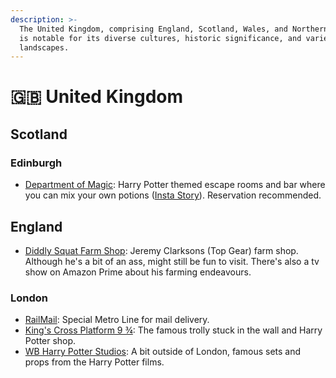 ```yaml
---
description: >-
  The United Kingdom, comprising England, Scotland, Wales, and Northern Ireland,
  is notable for its diverse cultures, historic significance, and varied
  landscapes.
---
```


# 🇬🇧 United Kingdom

## Scotland

### Edinburgh

* [Department of Magic](https://www.departmentofmagic.com/): Harry Potter themed escape rooms and bar where you can mix your own potions ([Insta Story](https://www.instagram.com/reel/CxvmhJKpj5X/?utm\_source=ig\_web\_button\_share\_sheet\&igshid=ZDNlZDc0MzIxNw==)). Reservation recommended.

## England

* [Diddly Squat Farm Shop](https://diddlysquatfarmshop.com/): Jeremy Clarksons (Top Gear) farm shop. Although he's a bit of an ass, might still be fun to visit. There's also a tv show on Amazon Prime about his farming endeavours.

### London

* [RailMail](https://www.youtube.com/watch?v=j3wnbqghcCA): Special Metro Line for mail delivery.
* [King's Cross Platform 9 ¾](https://www.kingscross.co.uk/harry-potters-platform-9-34): The famous trolly stuck in the wall and Harry Potter shop.
* [WB Harry Potter Studios](https://www.wbstudiotour.co.uk/): A bit outside of London, famous sets and props from the Harry Potter films.
